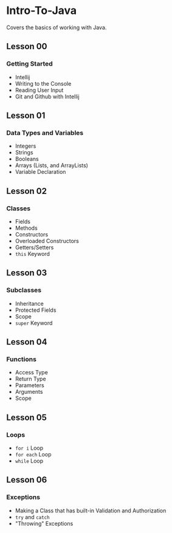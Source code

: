 # Intro-To-Java
Covers the basics of working with Java.

## Lesson 00
### Getting Started
- Intellij
- Writing to the Console
- Reading User Input
- Git and Github with Intellij

## Lesson 01
### Data Types and Variables
- Integers
- Strings
- Booleans
- Arrays (Lists, and ArrayLists)
- Variable Declaration

## Lesson 02
### Classes
- Fields
- Methods
- Constructors
- Overloaded Constructors
- Getters/Setters
- ``this`` Keyword

## Lesson 03
### Subclasses
- Inheritance
- Protected Fields
- Scope
- ``super`` Keyword

## Lesson 04
### Functions
- Access Type
- Return Type
- Parameters
- Arguments
- Scope

## Lesson 05
### Loops
- ``for i`` Loop
- ``for each`` Loop
- ``while`` Loop

## Lesson 06
### Exceptions
- Making a Class that has built-in Validation and Authorization
- ``try`` and ``catch``
- "Throwing" Exceptions
